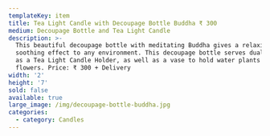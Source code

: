 ```yaml
---
templateKey: item
title: Tea Light Candle with Decoupage Bottle Buddha ₹ 300
medium: Decoupage Bottle and Tea Light Candle
description: >-
  This beautiful decoupage bottle with meditating Buddha gives a relaxing,
  soothing effect to any environment. This decoupage bottle serves dual purpose
  as a Tea Light Candle Holder, as well as a vase to hold water plants or
  flowers. Price: ₹ 300 + Delivery
width: '2'
height: '7'
sold: false
available: true
large_image: /img/decoupage-bottle-buddha.jpg
categories:
  - category: Candles
---
```


